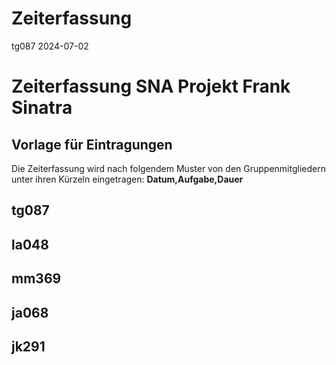 Zeiterfassung
================
tg087
2024-07-02

# Zeiterfassung SNA Projekt Frank Sinatra

## Vorlage für Eintragungen 

Die Zeiterfassung wird nach folgendem Muster von den Gruppenmitgliedern
unter ihren Kürzeln eingetragen:
**Datum,Aufgabe,Dauer**

## tg087

## la048

## mm369

## ja068

## jk291
